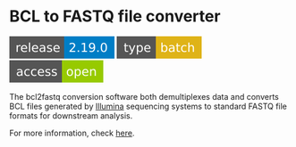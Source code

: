 # BCL to FASTQ file converter

[![BCL to FASTQ v2.19.0](badges/release-2.19.0-blue.svg)](https://cloud.sdu.dk/app/jobs/create?app=bcl2fastq&version=2.19.0-2)
![type](badges/type-batch-yellow.svg)
![access](badges/access-open-green.svg)

The bcl2fastq conversion software both demultiplexes data and converts BCL files generated by [Illumina](https://www.illumina.com/) sequencing systems to standard FASTQ file formats for downstream analysis.

For more information, check [here](https://emea.support.illumina.com/sequencing/sequencing_software/bcl2fastq-conversion-software.html).
